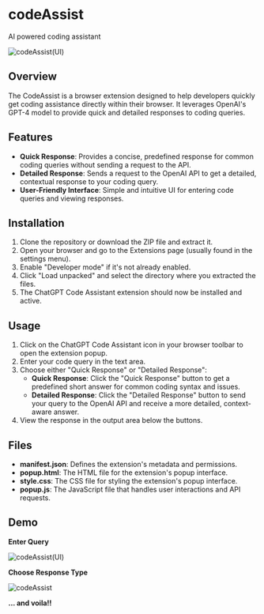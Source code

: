 # codeAssist
AI powered coding assistant

![codeAssist(UI)](https://github.com/hiteshkukreja100/codeAssist/assets/117500378/68a9eae7-8843-495f-af8f-3f8bb7bd87cf)

## Overview

The CodeAssist is a browser extension designed to help developers quickly get coding assistance directly within their browser. It leverages OpenAI's GPT-4 model to provide quick and detailed responses to coding queries.

## Features

- **Quick Response**: Provides a concise, predefined response for common coding queries without sending a request to the API.
- **Detailed Response**: Sends a request to the OpenAI API to get a detailed, contextual response to your coding query.
- **User-Friendly Interface**: Simple and intuitive UI for entering code queries and viewing responses.

## Installation

1. Clone the repository or download the ZIP file and extract it.
2. Open your browser and go to the Extensions page (usually found in the settings menu).
3. Enable "Developer mode" if it's not already enabled.
4. Click "Load unpacked" and select the directory where you extracted the files.
5. The ChatGPT Code Assistant extension should now be installed and active.

## Usage

1. Click on the ChatGPT Code Assistant icon in your browser toolbar to open the extension popup.
2. Enter your code query in the text area.
3. Choose either "Quick Response" or "Detailed Response":
    - **Quick Response**: Click the "Quick Response" button to get a predefined short answer for common coding syntax and issues.
    - **Detailed Response**: Click the "Detailed Response" button to send your query to the OpenAI API and receive a more detailed, context-aware answer.
4. View the response in the output area below the buttons.

## Files

- **manifest.json**: Defines the extension's metadata and permissions.
- **popup.html**: The HTML file for the extension's popup interface.
- **style.css**: The CSS file for styling the extension's popup interface.
- **popup.js**: The JavaScript file that handles user interactions and API requests.

## Demo

**Enter Query**

![codeAssist(UI)](https://github.com/hiteshkukreja100/codeAssist/assets/117500378/03c8362d-8559-4dd0-be1c-f958fb20856c)

**Choose Response Type**

![codeAssist](https://github.com/hiteshkukreja100/codeAssist/assets/117500378/fdaab4ff-d1c4-4708-9e5f-fb01aa138dc7)

**... and voila!!**


